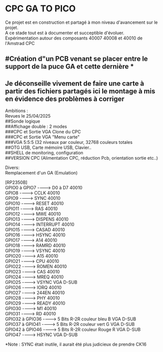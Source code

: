 # CPC GA TO PICO

Ce projet est en construction et partagé à mon niveau d'avancement sur le projet.  
A ce stade tout est à documenter et succeptible d'évoluer.  
Expérimentation autour des composants 40007 40008 et 40010 de l'Amstrad CPC  

#Création d"un PCB venant se placer entre le support de la puce GA et cette dernière *
-----------------------------------------------------------------------------------------------------------------------------------
Je déconseille vivement de faire une carte à partir des fichiers partagés ici le montage à mis en évidence des problèmes à corriger
-----------------------------------------------------------------------------------------------------------------------------------
Ambitions :  
Revues le 25/04/2025  
##Sonde logique  
##Affichage double : 2 modes  
###CPC et Sortie VGA Clone du CPC  
###CPC et Sortie VGA "Menu carte"  
###VGA 5:5:5 (32 niveaux par couleur, 32768 couleurs totales  
##OTG USB, Carte mémoire USB, Clavier..  
##SHELL de monitoring, configuration  
##VERSION CPC (Alimentation CPC, réduction Pcb, orientation sortie etc..)  
  
Divers:  
Remplacement d'un GA (Emulation)  
  
[RP2350B]  
  GPIO0 à GPIO7 ----> D0 à D7 40010  
  GPIO8 ----> CCLK 40010  
  GPIO9 ----> SYNC 40010  
  GPIO10 ----> RESET 40010  
  GPIO11 ----> RAS 40010  
  GPIO12 ----> MWE 40010  
  GPIO13 ----> DISPENS 40010  
  GPIO14 ----> INTERRUPT 40010  
  GPIO15 ----> CASAD 40010  
  GPIO16 ----> HSYNC 40010  
  GPIO17 ----> A14 40010  
  GPIO18 ----> RAMRD 40010  
  GPIO19 ----> VSYNC 40010  
  GPIO20 ----> A15 40010  
  GPIO21 ----> CPU 40010  
  GPIO22 ----> ROMEN 40010  
  GPIO23 ----> CAS 40010  
  GPIO24 ----> MREQ 40010  
  GPIO25 ----> VSYNC VGA D-SUB  
  GPIO26 ----> IORQ 40010  
  GPIO27 ----> 244EN 40010  
  GPIO28 ----> PHY 40010  
  GPIO29 ----> READY 40010  
  GPIO30 ----> M1 40010  
  GPIO31 ----> RD 40010  
  GPIO32 à GPIO36 ----> 5 Bits R-2R couleur bleu B VGA D-SUB  
  GPIO37 à GPIO41 ----> 5 Bits R-2R couleur vert G VGA D-SUB  
  GPIO42 à GPIO46 ----> 5 Bits R-2R couleur Rouge R VGA D-SUB  
  GPIO47 ----> HSYNC VGA D-SUB  
    
  *Note : SYNC était inutile, il aurait été plus judicieux de prendre CK16  
